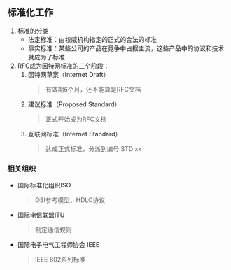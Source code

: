 ## 标准化工作

1. 标准的分类
   * 法定标准：由权威机构指定的正式的合法的标准
   * 事实标准：某些公司的产品在竞争中占据主流，这些产品中的协议和技术就成为了标准
2. RFC成为因特网标准的三个阶段：
   1. 因特网草案（Internet Draft）
      > 有效期6个月，还不能算是RFC文档
      >
   2. 建议标准（Proposed Standard）
      > 正式开始成为RFC文档
      >
   3. 互联网标准（Internet Standard）
      > 达成正式标准，分派到编号 STD xx
      >

### 相关组织

* 国际标准化组织ISO
  > OSI参考模型、HDLC协议
  >
* 国际电信联盟ITU
  > 制定通信规则
  >
* 国际电子电气工程师协会 IEEE
  > IEEE 802系列标准
  >